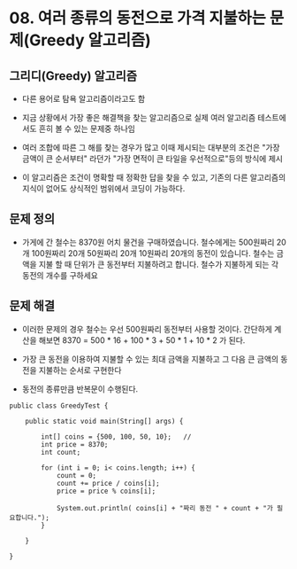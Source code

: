 # 08. 여러 종류의 동전으로 가격 지불하는 문제(Greedy 알고리즘)

## 그리디(Greedy) 알고리즘 

- 다른 용어로 탐욕 알고리즘이라고도 함 

- 지금 상황에서 가장 좋은 해결책을 찾는 알고리즘으로 실제 여러 알고리즘 테스트에서도 흔히 볼 수 있는 문제중 하나임

- 여러 조합에 따른 그 해를 찾는 경우가 많고 이때 제시되는 대부분의 조건은 "가장 금액이 큰 순서부터" 라던가 "가장 면적이 큰 타일을 우선적으로"등의 방식에 제시

- 이 알고리즘은 조건이 명확할 때 정확한 답을 찾을 수 있고, 기존의 다른 알고리즘의 지식이 없어도 상식적인 범위에서 코딩이 가능하다.


## 문제 정의

- 가게에 간 철수는 8370원 어치 물건을 구매하였습니다. 철수에게는 500원짜리 20개 100원짜리 20개  50원짜리 20개 10원짜리 20개의 동전이 있습니다. 철수는 금액을 지불 할 때 단위가 큰 동전부터 지불하려고 합니다. 철수가 지불하게 되는 각 동전의 개수를 구하세요

## 문제 해결

- 이러한 문제의 경우 철수는 우선 500원짜리 동전부터 사용할 것이다. 간단하게 계산을 해보면 8370 = 500 * 16 + 100 * 3 + 50 * 1 + 10 * 2 가 된다. 

- 가장 큰 동전을 이용하여 지불할 수 있는 최대 금액을 지불하고 그 다음 큰 금액의 동전을 지불하는 순서로 구현한다

- 동전의 종류만큼 반복문이 수행된다.

```
public class GreedyTest {

	public static void main(String[] args) {

		int[] coins = {500, 100, 50, 10};   // 
		int price = 8370;
		int count;
		
		for (int i = 0; i< coins.length; i++) {
			count = 0;
			count += price / coins[i];
			price = price % coins[i]; 
			
			System.out.println( coins[i] + "짜리 동전 " + count + "가 필요합니다.");
		}
		
	}

}
```







